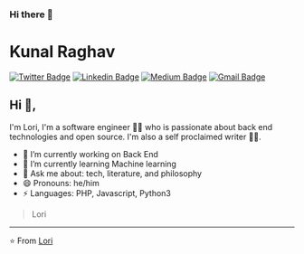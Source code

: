 ### Hi there 👋

# Kunal Raghav

[![Twitter Badge](https://img.shields.io/badge/-@chud_lori-1ca0f1?style=flat-square&labelColor=1ca0f1&logo=twitter&logoColor=white&link=https://twitter.com/chud_lori)](https://twitter.com/chud_lori) [![Linkedin Badge](https://img.shields.io/badge/-lori-blue?style=flat-square&logo=Linkedin&logoColor=white&link=https://www.linkedin.com/in/nur-chudlori-aziz/)](https://www.linkedin.com/in/nur-chudlori-aziz/) [![Medium Badge](https://img.shields.io/badge/-@chud_lori-03a57a?style=flat-square&labelColor=000000&logo=Medium&link=https://medium.com/@chud_lori/)](https://medium.com/@chud_lori/)
[![Gmail Badge](https://img.shields.io/badge/-lori-c14438?style=flat-square&logo=Gmail&logoColor=white&link=mailto:imlori000@gmail.com)](mailto:imlori000@gmail.com)

## Hi 👋,

I'm Lori, I'm a software engineer 👨‍💻 who is passionate about back end technologies and open source. I'm also a self proclaimed writer
🏄‍♂️.

- 🔭 I’m currently working on Back End
- 🌱 I’m currently learning Machine learning
- 💬 Ask me about: tech, literature, and philosophy
- 😄 Pronouns: he/him
- ⚡ Languages: PHP, Javascript, Python3

> Lori

---

⭐️ From [Lori](https://github.com/chud_lori)

<!--
**chud-lori/chud-lori** is a ✨ _special_ ✨ repository because its `README.md` (this file) appears on your GitHub profile.

Here are some ideas to get you started:

- 🔭 I’m currently working on ...
- 🌱 I’m currently learning ...
- 👯 I’m looking to collaborate on ...
- 🤔 I’m looking for help with ...
- 💬 Ask me about ...
- 📫 How to reach me: ...
- 😄 Pronouns: ...
- ⚡ Fun fact: ...
-->

